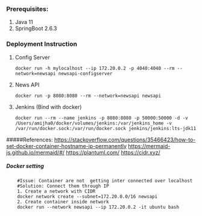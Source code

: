 ### Prerequisites:
1. Java 11
2. SpringBoot 2.6.3




### Deployment Instruction
1. Config Server 
   ```
   docker run -h mylocalhost --ip 172.20.0.2 -p 4040:4040 --rm --network=newsapi newsapi-configserver
    ```
2. News API
    ```
    docker run -p 8080:8080 --rm --network=newsapi newsapi
    ```

3. Jenkins (Bind with docker)

    ```
   docker run --rm --name jenkins -p 8080:8080 -p 50000:50000 -d -v /Users/amijha0/docker/volumes/jenkins:/var/jenkins_home -v /var/run/docker.sock:/var/run/docker.sock jenkins/jenkins:lts-jdk11
    ```


#####References:
https://stackoverflow.com/questions/35466423/how-to-set-docker-container-hostname-ip-permanently
https://mermaid-js.github.io/mermaid/#/
https://plantuml.com/
https://cidr.xyz/

##### Docker setting

        #Issue: Container are not  getting inter connected over localhost
        #Solution: Connect them through IP 
        1. Create a network with CIDR 
        docker network create --subnet=172.20.0.0/16 newsapi
        2. Create container inside network
        docker run --network newsapi --ip 172.20.0.2 -it ubuntu bash

